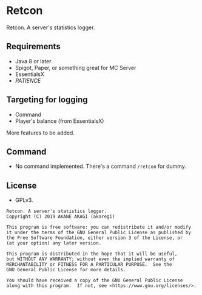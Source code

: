 # Retcon

Retcon. A server's statistics logger. 

## Requirements

* Java 8 or later
* Spigot, Paper, or something great for MC Server
* EssentialsX
* *PATIENCE*

## Targeting for logging

* Command
* Player's balance (from EssentialsX)

More features to be added.

## Command

* No command implemented. There's a command `/retcon` for dummy.

## License

* GPLv3.

```
Retcon. A server's statistics logger. 
Copyright (C) 2019 AKANE AKAGI (akaregi)

This program is free software: you can redistribute it and/or modify
it under the terms of the GNU General Public License as published by
the Free Software Foundation, either version 3 of the License, or
(at your option) any later version.

This program is distributed in the hope that it will be useful,
but WITHOUT ANY WARRANTY; without even the implied warranty of
MERCHANTABILITY or FITNESS FOR A PARTICULAR PURPOSE.  See the
GNU General Public License for more details.

You should have received a copy of the GNU General Public License
along with this program.  If not, see <https://www.gnu.org/licenses/>.
```